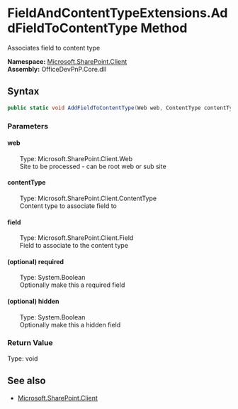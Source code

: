 # FieldAndContentTypeExtensions.AddFieldToContentType Method  
Associates field to content type  

**Namespace:** [Microsoft.SharePoint.Client](Microsoft.SharePoint.Client.md)  
**Assembly:** OfficeDevPnP.Core.dll  
## Syntax
```C#
public static void AddFieldToContentType(Web web, ContentType contentType, Field field, Boolean required, Boolean hidden)
```
### Parameters
#### web  
&emsp;&emsp;Type: Microsoft.SharePoint.Client.Web  
&emsp;&emsp;Site to be processed - can be root web or sub site  

#### contentType  
&emsp;&emsp;Type: Microsoft.SharePoint.Client.ContentType  
&emsp;&emsp;Content type to associate field to  

#### field  
&emsp;&emsp;Type: Microsoft.SharePoint.Client.Field  
&emsp;&emsp;Field to associate to the content type  

#### (optional) required  
&emsp;&emsp;Type: System.Boolean  
&emsp;&emsp;Optionally make this a required field  

#### (optional) hidden  
&emsp;&emsp;Type: System.Boolean  
&emsp;&emsp;Optionally make this a hidden field  

### Return Value
Type: void  

## See also
- [Microsoft.SharePoint.Client](Microsoft.SharePoint.Client.md)
